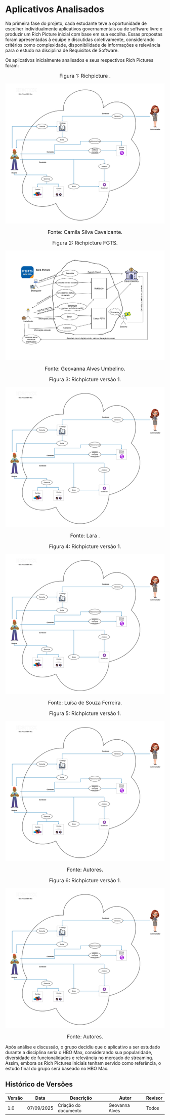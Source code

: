 # Aplicativos Analisados

Na primeira fase do projeto, cada estudante teve a oportunidade de escolher individualmente aplicativos governamentais ou de software livre e produzir um Rich Picture inicial com base em sua escolha. Essas propostas foram apresentadas à equipe e discutidas coletivamente, considerando critérios como complexidade, disponibilidade de informações e relevância para o estudo na disciplina de Requisitos de Software.

Os aplicativos inicialmente analisados e seus respectivos Rich Pictures foram:

<font size="3"><p style="text-align: center">Figura 1: Richpicture .</p></font>

![Richpicturev1](../img/RichPicture.png)

<font size="3"><p style="text-align: center">Fonte: Camila Silva Cavalcante.</p></font>

<font size="3"><p style="text-align: center">Figura 2: Richpicture FGTS.</p></font>

![Richpicturev1](../img/richpicture.Geovanna.png)

<font size="3"><p style="text-align: center">Fonte: Geovanna Alves Umbelino.</p></font>

<font size="3"><p style="text-align: center">Figura 3: Richpicture versão 1.</p></font>

![Richpicturev1](../img/RichPicture.png)

<font size="3"><p style="text-align: center">Fonte: Lara .</p></font>

<font size="3"><p style="text-align: center">Figura 4: Richpicture versão 1.</p></font>

![Richpicturev1](../img/RichPicture.png)

<font size="3"><p style="text-align: center">Fonte: Luísa de Souza Ferreira.</p></font>

<font size="3"><p style="text-align: center">Figura 5: Richpicture versão 1.</p></font>

![Richpicturev1](../img/RichPicture.png)

<font size="3"><p style="text-align: center">Fonte: Autores.</p></font>

<font size="3"><p style="text-align: center">Figura 6: Richpicture versão 1.</p></font>

![Richpicturev1](../img/RichPicture.png)

<font size="3"><p style="text-align: center">Fonte: Autores.</p></font>

Após análise e discussão, o grupo decidiu que o aplicativo a ser estudado durante a disciplina seria o HBO Max, considerando sua popularidade, diversidade de funcionalidades e relevância no mercado de streaming. Assim, embora os Rich Pictures iniciais tenham servido como referência, o estudo final do grupo será baseado no HBO Max.

## Histórico de Versões

| Versão   | Data       | Descrição                                | Autor                    | Revisor |
|----------|------------|------------------------------------------|--------------------------|---------|
| 1.0      | 07/09/2025 | Criação do documento     | Geovanna Alves           | Todos   |
